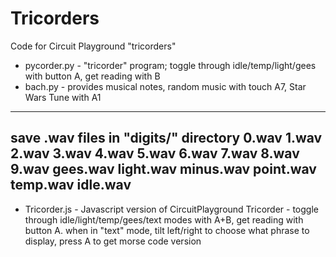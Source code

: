 # Tricorders
Code for Circuit Playground "tricorders"
* pycorder.py - "tricorder" program; toggle through idle/temp/light/gees with button A, get reading with B
* bach.py  - provides musical notes, random music with touch A7, Star Wars Tune with A1
--------------------------
save .wav files in "digits/" directory
0.wav
1.wav
2.wav
3.wav
4.wav
5.wav
6.wav
7.wav
8.wav
9.wav
gees.wav
light.wav
minus.wav
point.wav
temp.wav
idle.wav
--------------------------
* Tricorder.js - Javascript version of CircuitPlayground Tricorder - toggle through idle/light/temp/gees/text modes with A+B, get reading with button A.
   when in "text" mode, tilt left/right to choose what phrase to display, press A to get morse code version
